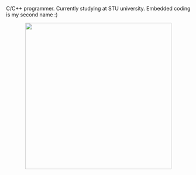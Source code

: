 

C/C++ programmer. Currently studying at STU university. Embedded coding is my second name :)

<p align="center">
  <img src="https://github-readme-stats.vercel.app/api?username=kuzlik340&show_icons=true&theme=bear" width="400">
</p>
